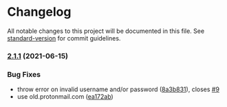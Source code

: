 # Changelog

All notable changes to this project will be documented in this file. See [standard-version](https://github.com/conventional-changelog/standard-version) for commit guidelines.

### [2.1.1](https://github.com/justinkalland/protonmail-api/compare/v2.1.0...v2.1.1) (2021-06-15)


### Bug Fixes

* throw error on invalid username and/or password ([8a3b831](https://github.com/justinkalland/protonmail-api/commit/8a3b8314fb47311532938589e3d3808f8a60b2af)), closes [#9](https://github.com/justinkalland/protonmail-api/issues/9)
* use old.protonmail.com ([ea172ab](https://github.com/justinkalland/protonmail-api/commit/ea172ab0db0fcedad375c9821bfb0567f7845d90))
